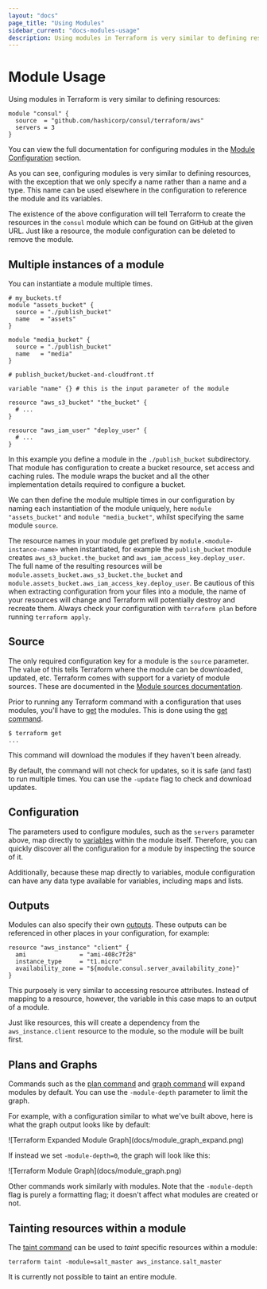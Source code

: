 ```yaml
---
layout: "docs"
page_title: "Using Modules"
sidebar_current: "docs-modules-usage"
description: Using modules in Terraform is very similar to defining resources.
---
```


# Module Usage

Using modules in Terraform is very similar to defining resources:

```
module "consul" {
  source  = "github.com/hashicorp/consul/terraform/aws"
  servers = 3
}
```

You can view the full documentation for configuring modules in the [Module Configuration](/docs/configuration/modules.html) section.

As you can see, configuring modules is very similar to defining resources, with the exception that we only specify a name rather than a name and a type. This name can be used elsewhere in the configuration to reference the module and its variables.

The existence of the above configuration will tell Terraform to create the resources in the `consul` module which can be found on GitHub at the given URL. Just like a resource, the module configuration can be deleted to remove the module.

## Multiple instances of a module

You can instantiate a module multiple times.

```
# my_buckets.tf
module "assets_bucket" {
  source = "./publish_bucket"
  name   = "assets"
}

module "media_bucket" {
  source = "./publish_bucket"
  name   = "media"
}
```
```
# publish_bucket/bucket-and-cloudfront.tf

variable "name" {} # this is the input parameter of the module

resource "aws_s3_bucket" "the_bucket" {
  # ...
}

resource "aws_iam_user" "deploy_user" {
  # ...
}
```

In this example you define a module in the `./publish_bucket` subdirectory. That module has configuration to create a bucket resource, set access and caching rules. The module wraps the bucket and all the other implementation details required to configure a bucket.

We can then define the module multiple times in our configuration by naming each instantiation of the module uniquely, here `module "assets_bucket"` and `module "media_bucket"`, whilst specifying the same module `source`. 

The resource names in your module  get prefixed by `module.<module-instance-name>` when instantiated, for example the `publish_bucket` module creates `aws_s3_bucket.the_bucket` and `aws_iam_access_key.deploy_user`. The full name of the resulting resources will be `module.assets_bucket.aws_s3_bucket.the_bucket` and `module.assets_bucket.aws_iam_access_key.deploy_user`. Be cautious of this when extracting configuration from your files into a module, the name of your resources will change and Terraform will potentially destroy and recreate them. Always check your configuration with `terraform plan` before running `terraform apply`.

## Source

The only required configuration key for a module is the `source` parameter. The value of this tells Terraform where the module can be downloaded, updated, etc. Terraform comes with support for a variety of module sources. These
are documented in the [Module sources documentation](/docs/modules/sources.html).

Prior to running any Terraform command with a configuration that uses modules, you'll have to [get](/docs/commands/get.html) the modules. This is done using the [get command](/docs/commands/get.html).

```
$ terraform get
...
```

This command will download the modules if they haven't been already.

By default, the command will not check for updates, so it is safe (and fast) to run multiple times. You can use the `-update` flag to check and download updates.

## Configuration

The parameters used to configure modules, such as the `servers` parameter above, map directly to [variables](/docs/configuration/variables.html) within the module itself. Therefore, you can quickly discover all the configuration
for a module by inspecting the source of it.

Additionally, because these map directly to variables, module configuration can have any data type available for variables, including maps and lists.

## Outputs

Modules can also specify their own [outputs](/docs/configuration/outputs.html). These outputs can be referenced in other places in your configuration, for example:

```
resource "aws_instance" "client" {
  ami               = "ami-408c7f28"
  instance_type     = "t1.micro"
  availability_zone = "${module.consul.server_availability_zone}"
}
```

This purposely is very similar to accessing resource attributes. Instead of mapping to a resource, however, the variable in this case maps to an output of a module.

Just like resources, this will create a dependency from the `aws_instance.client` resource to the module, so the module will be built first.

## Plans and Graphs

Commands such as the [plan command](/docs/commands/plan.html) and [graph command](/docs/commands/graph.html) will expand modules by default. You can use the `-module-depth` parameter to limit the graph.

For example, with a configuration similar to what we've built above, here is what the graph output looks like by default:

<div class="center">
![Terraform Expanded Module Graph](docs/module_graph_expand.png)
</div>

If instead we set `-module-depth=0`, the graph will look like this:

<div class="center">
![Terraform Module Graph](docs/module_graph.png)
</div>

Other commands work similarly with modules. Note that the `-module-depth` flag is purely a formatting flag; it doesn't affect what modules are created or not.

## Tainting resources within a module

The [taint command](/docs/commands/taint.html) can be used to _taint_ specific resources within a module:

```
terraform taint -module=salt_master aws_instance.salt_master
```

It is currently not possible to taint an entire module.

